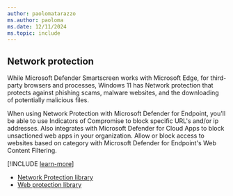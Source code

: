 ```yaml
---
author: paolomatarazzo
ms.author: paoloma
ms.date: 12/11/2024
ms.topic: include
---
```


## Network protection

While Microsoft Defender Smartscreen works with Microsoft Edge, for third-party browsers and processes, Windows 11 has Network protection that protects against phishing scams, malware websites, and the downloading of potentially malicious files.

When using Network Protection with Microsoft Defender for Endpoint, you'll be able to use Indicators of Compromise to block specific URL's and/or ip addresses.
Also integrates with Microsoft Defender for Cloud Apps to block unsactioned web apps in your organization.  Allow or block access to websites based on category with Microsoft Defender for Endpoint's Web Content Filtering.

[!INCLUDE [learn-more](learn-more.md)]

- [Network Protection library](/defender-endpoint/network-protection)
- [Web protection library](/defender-endpoint/web-protection-overview)
